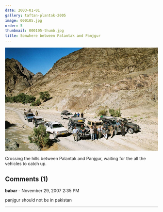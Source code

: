 ```yaml
---
date: 2003-01-01
gallery: taftan-plantak-2005
image: 000105.jpg
order: 5
thumbnail: 000105-thumb.jpg
title: Somwhere between Palantak and Panjgur
---
```


![Somwhere between Palantak and Panjgur](./000105.jpg)

Crossing the hills between Palantak and Panjgur, waiting for the all the vehicles to catch up.

<div id="comments">

## Comments (1)

**babar** - November 29, 2007  2:35 PM

panjgur should not be in pakistan

---

</div>